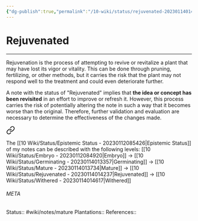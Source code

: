 ```yaml
---
{"dg-publish":true,"permalink":"/10-wiki/status/rejuvenated-20230114014237/"}
---
```


# Rejuvenated
---
Rejuvenation is the process of attempting to revive or revitalize a plant that may have lost its vigor or vitality. This can be done through pruning, fertilizing, or other methods, but it carries the risk that the plant may not respond well to the treatment and could even deteriorate further.

A note with the status of "Rejuvenated" implies that **the idea or concept has been revisited** in an effort to improve or refresh it. However, this process carries the risk of potentially altering the note in such a way that it becomes worse than the original. Therefore, further validation and evaluation are necessary to determine the effectiveness of the changes made.



<div class="transclusion internal-embed is-loaded"><a class="markdown-embed-link" href="/10-wiki/status/epistemic-status-20230112085426/#4390be" aria-label="Open link"><svg xmlns="http://www.w3.org/2000/svg" width="24" height="24" viewBox="0 0 24 24" fill="none" stroke="currentColor" stroke-width="2" stroke-linecap="round" stroke-linejoin="round" class="svg-icon lucide-link"><path d="M10 13a5 5 0 0 0 7.54.54l3-3a5 5 0 0 0-7.07-7.07l-1.72 1.71"></path><path d="M14 11a5 5 0 0 0-7.54-.54l-3 3a5 5 0 0 0 7.07 7.07l1.71-1.71"></path></svg></a><div class="markdown-embed">



The [[10 Wiki/Status/Epistemic Status - 20230112085426\|Epistemic Status]] of my notes can be described with the following levels: [[10 Wiki/Status/Embryo - 20230112084920\|Embryo]] -> [[10 Wiki/Status/Germinating - 20230114013357\|Germinating]] -> [[10 Wiki/Status/Mature - 20230114013734\|Mature]] -> [[10 Wiki/Status/Rejuvenated - 20230114014237\|Rejuvenated]] -> [[10 Wiki/Status/Withered - 20230114014617\|Withered]] 

</div></div>



###### META
Status:: #wiki/notes/mature
Plantations:: 
References:: 
